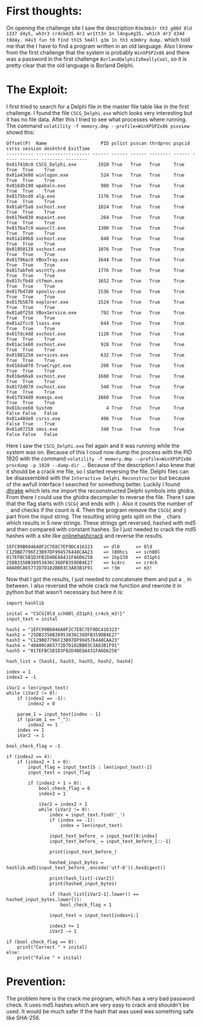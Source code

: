 # First thoughts:
On opening the challenge site I saw the description `R3m3mb3r th3 g00d 0ld 1337 d4y5, wh3r3 cr4ckm35 4r3 wr1tt3n 1n l4ngu4g35, wh1ch 4r3 d34d t0d4y. H4v3 fun t0 f1nd th15 5m4ll g3m 1n th3 m3m0ry dump.` which told me that the I have to find a program written in an old language.
Also I knew from the first challenge that the system is probably `WinXPSP2x86` and there was a password in the first challenge `BorlandDelphiIsReallyCool`, so it is pretty clear that the old language is Borland Delphi.

# The Exploit:
I first tried to search for a Delphi file in the master file table like in the first challenge. I found the file `CSCG_Delphi.exe` which looks very interesting but it has no file data.
After this I tried to see what processes where running. The command `volatility -f memory.dmp --profile=WinXPSP2x86 psxview` showd this:
```
Offset(P)  Name                    PID pslist psscan thrdproc pspcid csrss session deskthrd ExitTime
---------- -------------------- ------ ------ ------ -------- ------ ----- ------- -------- --------
0x017410c0 CSCG_Delphi.exe        1920 True   True   True     True   True  True    True     
0x01a43e08 winlogon.exe            524 True   True   True     True   True  True    True     
0x016db190 wpabaln.exe             988 True   True   True     True   True  True    True     
0x0175bcd8 alg.exe                1176 True   True   True     True   True  True    True     
0x01abf5a8 svchost.exe            1024 True   True   True     True   True  True    True     
0x0176e830 mspaint.exe             264 True   True   True     True   True  True    True     
0x0176a7c8 wuauclt.exe            1300 True   True   True     True   True  True    True     
0x01a189b8 svchost.exe             840 True   True   True     True   True  True    True     
0x01950128 svchost.exe            1076 True   True   True     True   True  True    True     
0x01796ac0 VBoxTray.exe           1644 True   True   True     True   True  True    True     
0x017abfe0 wscntfy.exe            1776 True   True   True     True   True  True    True     
0x017cfb48 ctfmon.exe             1652 True   True   True     True   True  True    True     
0x017b47d0 spoolsv.exe            1536 True   True   True     True   True  True    True     
0x017b5878 explorer.exe           1524 True   True   True     True   True  True    True     
0x01a0f258 VBoxService.exe         792 True   True   True     True   True  True    True     
0x01a2fcc8 lsass.exe               644 True   True   True     True   True  True    True     
0x017dc4d8 svchost.exe            1120 True   True   True     True   True  True    True     
0x01ac1e60 svchost.exe             928 True   True   True     True   True  True    True     
0x01981258 services.exe            632 True   True   True     True   True  True    True     
0x016da8f0 TrueCrypt.exe           200 True   True   True     True   True  True    True     
0x016e66a8 svchost.exe            1688 True   True   True     True   True  True    True     
0x0172d078 svchost.exe             548 True   True   True     True   True  True    True     
0x017934d8 msmsgs.exe             1660 True   True   True     True   True  True    True     
0x01bceeb8 System                    4 True   True   True     True   False False   False    
0x01a48de0 csrss.exe               496 True   True   True     True   False True    True     
0x01a07258 smss.exe                340 True   True   True     True   False False   False    
```
Here I saw the `CSCG_Delphi.exe` fiel again and it was running while the system was on. Because of this I coud now dump the process with the PID 1920 with the command `volatility -f memory.dmp --profile=WinXPSP2x86 procdump -p 1920 --dump-dir .`.
Because of the description I also knew that it should be a crack me file, so I started reversing the file. Delphi files can be disassembled with the `Interactive Delphi Reconstructor` but because of the awfull interface I searched for something better.
Luckily I found [dhrake](https://github.com/huettenhain/dhrake/) which lets me import the recoonstructed Delphi symbols into ghidra. From there I could use the ghidra decompiler to reverse the file.
There I saw that the flag starts with `CSCG{` and ends with `}`. Also it counts the number of `_` and checks if the count is 4. Then the program remove the `CSCG{` and `}` part from the input string. The resulting string gets split on the `_` chars which results in 5 new strings. These strings get reversed, hashed with md5 and then compared with constant hashes.
So I just needed to crack the md5 hashes with a site like [onlinehashcrack](https://www.onlinehashcrack.com/) and reverse the results.
```
1EFC99B6046A0F2C7E8C7EF9DC416323    => dl0      => 0ld
C129BD7796F23B97DF994576448CAA23    => l00hcs   => sch00l
017EFBC5B1D3FB2D4BE8A431FA6D6258    => 1hp13d   => d31ph1
25DB3350B38953836C36DFB359DB4E27    => kc4rc    => cr4ck
40A00CA65772D7D102BB03C3A83B1F91    => !3m      => m3!
```
Now that I got the results, I just needed to concatenate them and put a `_` in between.
I also reversed the whole crack me function and rewrote it in python but that wasn't necessary but here it is:
```
import hashlib

inital = "CSCG{0ld_sch00l_d31ph1_cr4ck_m3!}"
input_text = inital

hash1 = "1EFC99B6046A0F2C7E8C7EF9DC416323"
hash2 = "25DB3350B38953836C36DFB359DB4E27"
hash3 = "C129BD7796F23B97DF994576448CAA23"
hash4 = "40A00CA65772D7D102BB03C3A83B1F91"
hash5 = "017EFBC5B1D3FB2D4BE8A431FA6D6258"

hash_list = [hash1, hash3, hash5, hash2, hash4]

index = 1
index2 = -1

iVar2 = len(input_text)
while (iVar2 != 0):
    if (index2 == -1):
        index2 = 0

    param_1 = input_text[index - 1]
    if (param_1 == "_"):
        index2 += 1
    index += 1
    iVar2 -= 1

bool_check_flag = -1

if (index2 == 4):
    if (index2 + 1 > 0):
        input_flag = input_text[5 : len(input_text)-1]
        input_text = input_flag

        if (index2 + 1 > 0):
            bool_check_flag = 0
            index3 = 1

            iVar2 = index2 + 1
            while (iVar2 != 0):
                index = input_text.find('_')
                if (index == -1):
                    index = len(input_text)
                
                input_text_before_ = input_text[0:index]
                input_text_before_ = input_text_before_[::-1]

                print(input_text_before_)

                hashed_input_bytes = hashlib.md5(input_text_before_.encode('utf-8')).hexdigest()
                
                print(hash_list[-iVar2])
                print(hashed_input_bytes)

                if (hash_list[iVar2-1].lower() == hashed_input_bytes.lower()):
                    bool_check_flag = 1
                
                input_text = input_text[index+1:]

                index3 += 1
                iVar2 -= 1

if (bool_check_flag == 0):
    print("Correct " + inital)
else:
    print("False " + inital)
```

# Prevention:
The problem here is the crack me program, which has a very bad password check. It uses md5 hashes which are very easy to crack and shouldn't be used. It would be much safer if the hash that was used was something safe like SHA-256.